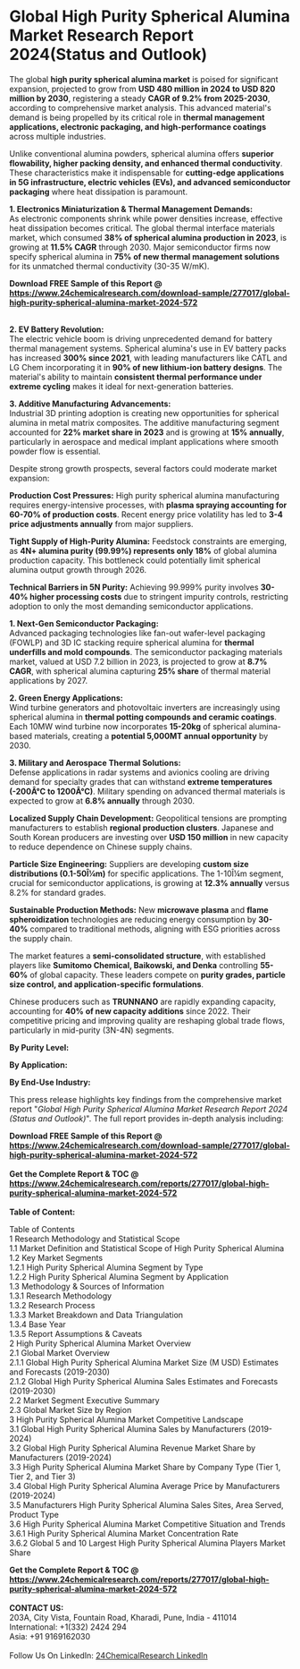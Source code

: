 <h1>Global High Purity Spherical Alumina Market Research Report 2024(Status and Outlook)</h1><p>The global <strong>high purity spherical alumina market</strong> is poised for significant expansion, projected to grow from <strong>USD 480 million in 2024 to USD 820 million by 2030</strong>, registering a steady <strong>CAGR of 9.2% from 2025-2030</strong>, according to comprehensive market analysis. This advanced material's demand is being propelled by its critical role in <strong>thermal management applications, electronic packaging, and high-performance coatings</strong> across multiple industries.</p><p>Unlike conventional alumina powders, spherical alumina offers <strong>superior flowability, higher packing density, and enhanced thermal conductivity</strong>. These characteristics make it indispensable for <strong>cutting-edge applications in 5G infrastructure, electric vehicles (EVs), and advanced semiconductor packaging</strong> where heat dissipation is paramount.</p><p><strong>1. Electronics Miniaturization &amp; Thermal Management Demands:</strong><br>
As electronic components shrink while power densities increase, effective heat dissipation becomes critical. The global thermal interface materials market, which consumed <strong>38% of spherical alumina production in 2023</strong>, is growing at <strong>11.5% CAGR</strong> through 2030. Major semiconductor firms now specify spherical alumina in <strong>75% of new thermal management solutions</strong> for its unmatched thermal conductivity (30-35 W/mK).</p><div><b>Download FREE Sample of this Report @ 
            <a href="https://www.24chemicalresearch.com/download-sample/277017/global-high-purity-spherical-alumina-market-2024-572">
            https://www.24chemicalresearch.com/download-sample/277017/global-high-purity-spherical-alumina-market-2024-572</a></b></div><br><p><strong>2. EV Battery Revolution:</strong><br>
The electric vehicle boom is driving unprecedented demand for battery thermal management systems. Spherical alumina's use in EV battery packs has increased <strong>300% since 2021</strong>, with leading manufacturers like CATL and LG Chem incorporating it in <strong>90% of new lithium-ion battery designs</strong>. The material's ability to maintain <strong>consistent thermal performance under extreme cycling</strong> makes it ideal for next-generation batteries.</p><p><strong>3. Additive Manufacturing Advancements:</strong><br>
Industrial 3D printing adoption is creating new opportunities for spherical alumina in metal matrix composites. The additive manufacturing segment accounted for <strong>22% market share in 2023</strong> and is growing at <strong>15% annually</strong>, particularly in aerospace and medical implant applications where smooth powder flow is essential.</p><p>Despite strong growth prospects, several factors could moderate market expansion:</p><p><strong>Production Cost Pressures:</strong> High purity spherical alumina manufacturing requires energy-intensive processes, with <strong>plasma spraying accounting for 60-70% of production costs</strong>. Recent energy price volatility has led to <strong>3-4 price adjustments annually</strong> from major suppliers.</p><p><strong>Tight Supply of High-Purity Alumina:</strong> Feedstock constraints are emerging, as <strong>4N+ alumina purity (99.99%) represents only 18%</strong> of global alumina production capacity. This bottleneck could potentially limit spherical alumina output growth through 2026.</p><p><strong>Technical Barriers in 5N Purity:</strong> Achieving 99.999% purity involves <strong>30-40% higher processing costs</strong> due to stringent impurity controls, restricting adoption to only the most demanding semiconductor applications.</p><p><strong>1. Next-Gen Semiconductor Packaging:</strong><br>
Advanced packaging technologies like fan-out wafer-level packaging (FOWLP) and 3D IC stacking require spherical alumina for <strong>thermal underfills and mold compounds</strong>. The semiconductor packaging materials market, valued at USD 7.2 billion in 2023, is projected to grow at <strong>8.7% CAGR</strong>, with spherical alumina capturing <strong>25% share</strong> of thermal material applications by 2027.</p><p><strong>2. Green Energy Applications:</strong><br>
Wind turbine generators and photovoltaic inverters are increasingly using spherical alumina in <strong>thermal potting compounds and ceramic coatings</strong>. Each 10MW wind turbine now incorporates <strong>15-20kg</strong> of spherical alumina-based materials, creating a <strong>potential 5,000MT annual opportunity</strong> by 2030.</p><p><strong>3. Military and Aerospace Thermal Solutions:</strong><br>
Defense applications in radar systems and avionics cooling are driving demand for specialty grades that can withstand <strong>extreme temperatures (-200Â°C to 1200Â°C)</strong>. Military spending on advanced thermal materials is expected to grow at <strong>6.8% annually</strong> through 2030.</p><p><strong>Localized Supply Chain Development:</strong> Geopolitical tensions are prompting manufacturers to establish <strong>regional production clusters</strong>. Japanese and South Korean producers are investing over <strong>USD 150 million</strong> in new capacity to reduce dependence on Chinese supply chains.</p><p><strong>Particle Size Engineering:</strong> Suppliers are developing <strong>custom size distributions (0.1-50Î¼m)</strong> for specific applications. The 1-10Î¼m segment, crucial for semiconductor applications, is growing at <strong>12.3% annually</strong> versus 8.2% for standard grades.</p><p><strong>Sustainable Production Methods:</strong> New <strong>microwave plasma</strong> and <strong>flame spheroidization</strong> technologies are reducing energy consumption by <strong>30-40%</strong> compared to traditional methods, aligning with ESG priorities across the supply chain.</p><p>The market features a <strong>semi-consolidated structure</strong>, with established players like <strong>Sumitomo Chemical, Baikowski, and Denka</strong> controlling <strong>55-60%</strong> of global capacity. These leaders compete on <strong>purity grades, particle size control, and application-specific formulations</strong>.</p><p>Chinese producers such as <strong>TRUNNANO</strong> are rapidly expanding capacity, accounting for <strong>40% of new capacity additions</strong> since 2022. Their competitive pricing and improving quality are reshaping global trade flows, particularly in mid-purity (3N-4N) segments.</p><p><strong>By Purity Level:</strong></p><p><strong>By Application:</strong></p><p><strong>By End-Use Industry:</strong></p><p>This press release highlights key findings from the comprehensive market report "<em>Global High Purity Spherical Alumina Market Research Report 2024 (Status and Outlook)</em>". The full report provides in-depth analysis including:</p><div><b>Download FREE Sample of this Report @ 
            <a href="https://www.24chemicalresearch.com/download-sample/277017/global-high-purity-spherical-alumina-market-2024-572">
            https://www.24chemicalresearch.com/download-sample/277017/global-high-purity-spherical-alumina-market-2024-572</a></b></div><br><div><b>Get the Complete Report & TOC @ 
            <a href="https://www.24chemicalresearch.com/reports/277017/global-high-purity-spherical-alumina-market-2024-572">
            https://www.24chemicalresearch.com/reports/277017/global-high-purity-spherical-alumina-market-2024-572</a></b></div><br>
            <b>Table of Content:</b><p>Table of Contents<br />
1 Research Methodology and Statistical Scope<br />
1.1 Market Definition and Statistical Scope of High Purity Spherical Alumina<br />
1.2 Key Market Segments<br />
1.2.1 High Purity Spherical Alumina Segment by Type<br />
1.2.2 High Purity Spherical Alumina Segment by Application<br />
1.3 Methodology & Sources of Information<br />
1.3.1 Research Methodology<br />
1.3.2 Research Process<br />
1.3.3 Market Breakdown and Data Triangulation<br />
1.3.4 Base Year<br />
1.3.5 Report Assumptions & Caveats<br />
2 High Purity Spherical Alumina Market Overview<br />
2.1 Global Market Overview<br />
2.1.1 Global High Purity Spherical Alumina Market Size (M USD) Estimates and Forecasts (2019-2030)<br />
2.1.2 Global High Purity Spherical Alumina Sales Estimates and Forecasts (2019-2030)<br />
2.2 Market Segment Executive Summary<br />
2.3 Global Market Size by Region<br />
3 High Purity Spherical Alumina Market Competitive Landscape<br />
3.1 Global High Purity Spherical Alumina Sales by Manufacturers (2019-2024)<br />
3.2 Global High Purity Spherical Alumina Revenue Market Share by Manufacturers (2019-2024)<br />
3.3 High Purity Spherical Alumina Market Share by Company Type (Tier 1, Tier 2, and Tier 3)<br />
3.4 Global High Purity Spherical Alumina Average Price by Manufacturers (2019-2024)<br />
3.5 Manufacturers High Purity Spherical Alumina Sales Sites, Area Served, Product Type<br />
3.6 High Purity Spherical Alumina Market Competitive Situation and Trends<br />
3.6.1 High Purity Spherical Alumina Market Concentration Rate<br />
3.6.2 Global 5 and 10 Largest High Purity Spherical Alumina Players Market Share </p><div><b>Get the Complete Report & TOC @ 
            <a href="https://www.24chemicalresearch.com/reports/277017/global-high-purity-spherical-alumina-market-2024-572">
            https://www.24chemicalresearch.com/reports/277017/global-high-purity-spherical-alumina-market-2024-572</a></b></div><br><b>CONTACT US:</b><br>
            203A, City Vista, Fountain Road, Kharadi, Pune, India - 411014<br>
            International: +1(332) 2424 294<br>
            Asia: +91 9169162030 <br><br>
            Follow Us On LinkedIn: <a href="https://www.linkedin.com/company/24chemicalresearch/">24ChemicalResearch LinkedIn</a>